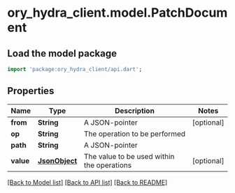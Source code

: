 # ory_hydra_client.model.PatchDocument

## Load the model package
```dart
import 'package:ory_hydra_client/api.dart';
```

## Properties
Name | Type | Description | Notes
------------ | ------------- | ------------- | -------------
**from** | **String** | A JSON-pointer | [optional] 
**op** | **String** | The operation to be performed | 
**path** | **String** | A JSON-pointer | 
**value** | [**JsonObject**](.md) | The value to be used within the operations | [optional] 

[[Back to Model list]](../README.md#documentation-for-models) [[Back to API list]](../README.md#documentation-for-api-endpoints) [[Back to README]](../README.md)


